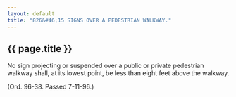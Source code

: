 ```yaml
---
layout: default 
title: "826&#46;15 SIGNS OVER A PEDESTRIAN WALKWAY."
---
```


{{ page.title }}
----------------

No sign projecting or suspended over a public or private pedestrian
walkway shall, at its lowest point, be less than eight feet above the
walkway.

(Ord. 96-38. Passed 7-11-96.)

